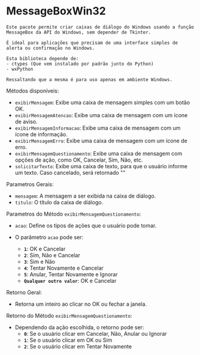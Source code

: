 # MessageBoxWin32
```
Este pacote permite criar caixas de diálogo do Windows usando a função MessageBox da API do Windows, sem depender de Tkinter. 

É ideal para aplicações que precisam de uma interface simples de alerta ou confirmação no Windows.

Esta biblioteca depende de:
- ctypes (Que vem instalado por padrão junto do Python)
- wxPython

Ressaltando que a mesma é para uso apenas em ambiente Windows.
```
    
Métodos disponíveis:
- `exibirMensagem`: Exibe uma caixa de mensagem simples com um botão OK.
- `exibirMensagemAtencao`: Exibe uma caixa de mensagem com um ícone de aviso.
- `exibirMensagemInformacao`: Exibe uma caixa de mensagem com um ícone de informação.
- `exibirMensagemErro`: Exibe uma caixa de mensagem com um ícone de erro.
- `exibirMensagemQuestionamento`: Exibe uma caixa de mensagem com opções de ação, como OK, Cancelar, Sim, Não, etc.
- `solicitarTexto`: Exibe uma caixa de texto, para que o usuário informe um texto. Caso cancelado, será retornado ""

Parametros Gerais:
- `mensagem`: A mensagem a ser exibida na caixa de diálogo.
- `titulo`: O título da caixa de diálogo.

Parametros do Método `exibirMensagemQuestionamento`:
- `acao`: Define os tipos de ações que o usuário pode tomar.

- O parâmetro `acao` pode ser:

  - **`1`**: OK e Cancelar
  - **`2`**: Sim, Não e Cancelar
  - **`3`**: Sim e Não
  - **`4`**: Tentar Novamente e Cancelar
  - **`5`**: Anular, Tentar Novamente e Ignorar
  - **`Qualquer outro valor`**: OK e Cancelar

Retorno Geral:
- Retorna um inteiro ao clicar no OK ou fechar a janela.

Retorno do Método `exibirMensagemQuestionamento`:

- Dependendo da ação escolhida, o retorno pode ser:
  - **`0`**: Se o usuário clicar em Cancelar, Não, Anular ou Ignorar
  - **`1`**: Se o usuário clicar em OK ou Sim
  - **`2`**: Se o usuário clicar em Tentar Novamente